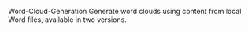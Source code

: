Word-Cloud-Generation
Generate word clouds using content from local Word files, available in two versions.
